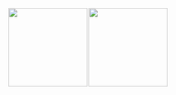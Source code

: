 
<div>
  <img height="160" align="left" src="https://github-readme-stats.vercel.app/api?username=philshishov&count_private=true&include_all_commits=true&hide=issues&show_icons=true" />
  <img height="160" src="https://github-readme-stats.vercel.app/api/top-langs/?username=philshishov&layout=compact&hide=php,ruby" />
</div>
